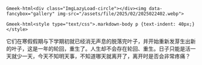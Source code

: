`Gmeek-html<div class="ImgLazyLoad-circle"></div><img data-fancybox="gallery" img-src="/assets/file/2025/02/2025022402.webp">`

`Gmeek-html<style type="text/css">.markdown-body p {text-indent: 40px;}</style>`

它们在寒假假期与下学期初就已经消无声息的脱落完叶子，并开始重新发芽生出新的叶子，这是一年的轮回，重生了。人生却不会存在轮回、重生。日子只能是活一天就少一天，今天不知明天事，不知道哪天就离开了，离开时是否会非常疼痛？